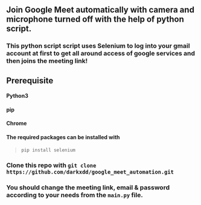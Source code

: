 ## Join Google Meet automatically with camera and microphone turned off with the help of python script.
### This python script script uses Selenium to log into your gmail account at first to get all around access of google services and then joins the meeting link!

## Prerequisite
#### Python3
#### pip
#### Chrome

#### The required packages can be installed with

> `pip install selenium` 

### Clone this repo with ` git clone https://github.com/darkxdd/google_meet_automation.git `

### You should change the meeting link, email & password according to your needs from the  ` main.py ` file.

